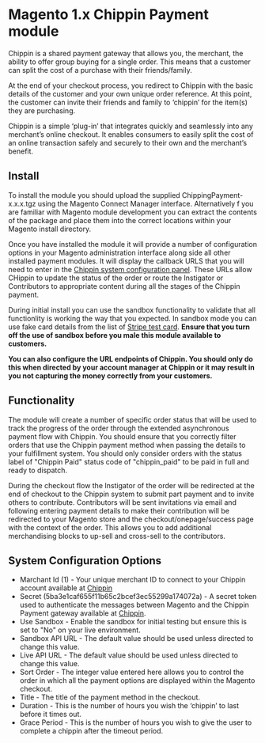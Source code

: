 # Magento 1.x Chippin Payment module

Chippin is a shared payment gateway that allows you, the merchant, the ability to offer group buying for a single order. This means that a customer can split the cost of a purchase with their friends/family.

At the end of your checkout process, you redirect to Chippin with the basic details of the customer and your own unique order reference. At this point, the customer can invite their friends and family to ‘chippin’ for the item(s) they are purchasing.

Chippin is a simple ‘plug-in’ that integrates quickly and seamlessly into any merchant’s online checkout. It enables consumers to easily split the cost of an online transaction safely and securely to their own and the merchant’s benefit.

## Install

To install the module you should upload the supplied ChippingPayment-x.x.x.tgz using the Magento
Connect Manager interface. Alternatively f you are familiar with Magento module development you can extract the contents of the package and place them
into the correct locations within your Magento install directory.

Once you have installed the module it will provide a number of configuration options in your Magento
administration interface along side all other installed payment modules. It will display the
callback URLS that you will need to enter in the [Chippin system configuration panel](https://chippin.co.uk/admin). These URLs allow CHippin to update the status of the order or route the Instigator or Contributors to appropriate content during all the stages of the Chippin payment.

During initial install you can use the sandbox functionality to validate that all functionlity is
working the way that you expected. In sandbox mode you can use fake card details from the list of [Stripe test card](https://stripe.com/docs/testing). **Ensure that you turn off the use of sandbox before you male this
module available to customers.**

**You can also configure the URL endpoints of Chippin. You should only do this when directed by your
account manager at Chippin or it may result in you not capturing the money correctly from your
customers.**

## Functionality

The module will create a number of specific order status that will be used to track the progress of
the order through the extended asynchronous payment flow with Chippin. You should ensure that you
correctly filter orders that use the Chippin payment method when passing the details to your fulfillment system. You should only consider orders with the status label of "Chippin Paid" status code of "chippin_paid" to be paid in full and ready to dispatch.

During the checkout flow the Instigator of the order will be redirected at the end of checkout to
the Chippin system to submit part payment and to invite others to contribute. Contributors will be
sent invitations via email and following entering payment details to make their contribution will be
redirected to your Magento store and the checkout/onepage/success page with the context of the
order. This allows you to add additional merchandising blocks to up-sell and cross-sell to the
contributors.

## System Configuration Options

* Marchant Id (1) - Your unique merchant ID to connect to your Chippin account available at [Chippin](https://chippin.co.uk/admin)
* Secret (5ba3e1caf655f11b65c2bcef3ec55299a174072a) - A secret token used to authenticate the messages between Magento and the Chippin Payment gateway available at [Chippin](https://chippin.co.uk/admin).
* Use Sandbox - Enable the sandbox for initial testing but ensure this is set to "No" on your live
  environment.
* Sandbox API URL - The default value should be used unless directed to change this value.
* Live API URL - The default value should be used unless directed to change this value.
* Sort Order - The integer value entered here allows you to control the order in which all the
  payment options are displayed within the Magento checkout.
* Title - The title of the payment method in the checkout.
* Duration - This is the number of hours you wish the ‘chippin’ to last before it times out.
* Grace Period - This is the number of hours you wish to give the user to complete a chippin after the timeout period.
